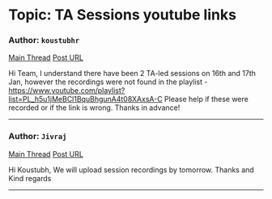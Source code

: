 # Topic: TA Sessions youtube links

### Author: `koustubhr`
[Main Thread](https://discourse.onlinedegree.iitm.ac.in/t/ta-sessions-youtube-links/164089)
[Post URL](https://discourse.onlinedegree.iitm.ac.in/t/ta-sessions-youtube-links/164089/1)

[post_number]: 1
Hi Team,
I understand there have been 2 TA-led sessions on 16th and 17th Jan, however the recordings were not found in the playlist - https://www.youtube.com/playlist?list=PL_h5u1jMeBCl1BquBhgunA4t08XAxsA-C
Please help if these were recorded or if the link is wrong. Thanks in advance!

---

### Author: `Jivraj`
[Main Thread](https://discourse.onlinedegree.iitm.ac.in/t/ta-sessions-youtube-links/164089)
[Post URL](https://discourse.onlinedegree.iitm.ac.in/t/ta-sessions-youtube-links/164089/2)

[post_number]: 2
Hi Koustubh,
We will upload session recordings by tomorrow.
Thanks and Kind regards

---

